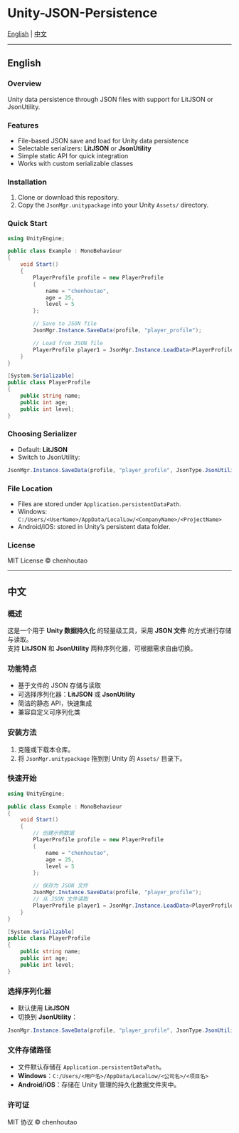 # Unity-JSON-Persistence

[English](#english) | [中文](#中文)

---

## English

### Overview
Unity data persistence through JSON files with support for LitJSON or JsonUtility.

### Features
- File-based JSON save and load for Unity data persistence  
- Selectable serializers: **LitJSON** or **JsonUtility**  
- Simple static API for quick integration  
- Works with custom serializable classes  

### Installation
1. Clone or download this repository.  
2. Copy the `JsonMgr.unitypackage` into your Unity `Assets/` directory.  

### Quick Start
```csharp
using UnityEngine;

public class Example : MonoBehaviour
{
    void Start()
    {
        PlayerProfile profile = new PlayerProfile
        {
            name = "chenhoutao",
            age = 25,
            level = 5
        };

        // Save to JSON file
        JsonMgr.Instance.SaveData(profile, "player_profile");

        // Load from JSON file
        PlayerProfile player1 = JsonMgr.Instance.LoadData<PlayerProfile>("player_profile");
    }
}

[System.Serializable]
public class PlayerProfile
{
    public string name;
    public int age;
    public int level;
}
```

### Choosing Serializer
- Default: **LitJSON**  
- Switch to JsonUtility:
```csharp
JsonMgr.Instance.SaveData(profile, "player_profile", JsonType.JsonUtility);
```

### File Location
- Files are stored under `Application.persistentDataPath`.  
- Windows: `C:/Users/<UserName>/AppData/LocalLow/<CompanyName>/<ProjectName>`  
- Android/iOS: stored in Unity’s persistent data folder.

### License
MIT License © chenhoutao

---
## 中文

### 概述
这是一个用于 **Unity 数据持久化** 的轻量级工具，采用 **JSON 文件** 的方式进行存储与读取。  
支持 **LitJSON** 和 **JsonUtility** 两种序列化器，可根据需求自由切换。

### 功能特点
- 基于文件的 JSON 存储与读取  
- 可选择序列化器：**LitJSON** 或 **JsonUtility**  
- 简洁的静态 API，快速集成  
- 兼容自定义可序列化类

### 安装方法
1. 克隆或下载本仓库。  
2. 将 `JsonMgr.unitypackage` 拖到到 Unity 的 `Assets/` 目录下。  

### 快速开始
```csharp
using UnityEngine;

public class Example : MonoBehaviour
{
    void Start()
    {
        // 创建示例数据
        PlayerProfile profile = new PlayerProfile
        {
            name = "chenhoutao",
            age = 25,
            level = 5
        };

        // 保存为 JSON 文件
        JsonMgr.Instance.SaveData(profile, "player_profile");
        // 从 JSON 文件读取
        PlayerProfile player1 = JsonMgr.Instance.LoadData<PlayerProfile>("player_profile");
    }
}

[System.Serializable]
public class PlayerProfile
{
    public string name;
    public int age;
    public int level;
}
```

### 选择序列化器
- 默认使用 **LitJSON**  
- 切换到 **JsonUtility**：
```csharp
JsonMgr.Instance.SaveData(profile, "player_profile", JsonType.JsonUtility);
```

### 文件存储路径
- 文件默认存储在 `Application.persistentDataPath`。  
- **Windows**：`C:/Users/<用户名>/AppData/LocalLow/<公司名>/<项目名>`  
- **Android/iOS**：存储在 Unity 管理的持久化数据文件夹中。

### 许可证
MIT 协议 © chenhoutao
